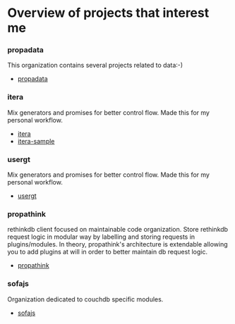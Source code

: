 # Overview of projects that interest me


### propadata
This organization contains several projects related to data:-)
* [propadata](https://github.com/propadata)


### itera
Mix generators and promises for better control flow. Made this for my personal workflow.  
* [itera](https://github.com/propadata/itera)
* [itera-sample](https://github.com:propadata/itera-sample.git)

### usergt 
Mix generators and promises for better control flow. Made this for my personal workflow.  
* [usergt](https://github.com/propadata/usergt)


### propathink 
rethinkdb client focused on maintainable code organization. 
Store rethinkdb request logic in modular way by labelling and storing requests in plugins/modules. 
In theory, propathink's architecture is extendable allowing you to add plugins at will in order 
to better maintain db request logic.
* [propathink](https://github.com/propathink)

### sofajs 
Organization dedicated to couchdb specific modules.  
* [sofajs](https://github.com/sofajs)


